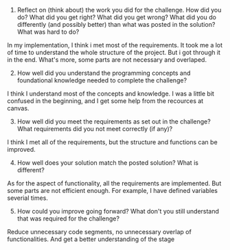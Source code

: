 1. Reflect on (think about) the work you did for the challenge. How did you do? What did you get right? What did you get wrong? What did you do differently (and possibly better) than what was posted in the solution? What was hard to do?

In my implementation, I think i met most of the requirements. It took me a lot of time to understand the whole structure of the project. But i got through it in the end. What's more, some parts are not necessary and overlaped.

2. How well did you understand the programming concepts and foundational knowledge needed to complete the challenge?

I think I understand most of the concepts and knowledge. I was a little bit confused in the beginning, and I get some help from the recources at canvas.

3. How well did you meet the requirements as set out in the challenge? What requirements did you not meet correctly (if any)?

I think I met all of the requirements, but the structure and functions can be improved.

4. How well does your solution match the posted solution? What is different?

As for the aspect of functionality, all the requirements are implemented. But some parts are not efficient enough. For example, I have 
defined variables severial times.

5. How could you improve going forward? What don't you still understand that was required for the challenge?

Reduce unnecessary code segments, no unnecessary overlap of functionalities. And get a better understanding of the stage

